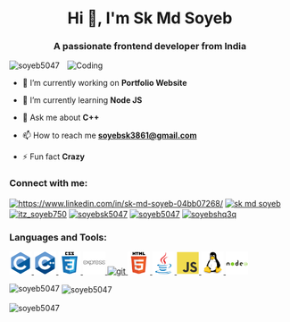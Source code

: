 <h1 align="center">Hi 👋, I'm Sk Md Soyeb</h1>
<h3 align="center">A passionate frontend developer from India</h3>
<img align="right" alt="Coding" width="400" src="https://gifdb.com/images/high/hacker-egghead-coding-lj7znezbwb0nuba4.webp">

<p align="left"> <img src="https://komarev.com/ghpvc/?username=soyeb5047&label=Profile%20views&color=0e75b6&style=flat" alt="soyeb5047" /> </p>

- 🔭 I’m currently working on **Portfolio Website**

- 🌱 I’m currently learning **Node JS**

- 💬 Ask me about **C++**

- 📫 How to reach me **soyebsk3861@gmail.com**

- ⚡ Fun fact **Crazy**

<h3 align="left">Connect with me:</h3>
<p align="left">
<a href="https://linkedin.com/in/https://www.linkedin.com/in/sk-md-soyeb-04bb07268/" target="blank"><img align="center" src="https://raw.githubusercontent.com/rahuldkjain/github-profile-readme-generator/master/src/images/icons/Social/linked-in-alt.svg" alt="https://www.linkedin.com/in/sk-md-soyeb-04bb07268/" height="30" width="40" /></a>
<a href="https://stackoverflow.com/users/sk md soyeb" target="blank"><img align="center" src="https://raw.githubusercontent.com/rahuldkjain/github-profile-readme-generator/master/src/images/icons/Social/stack-overflow.svg" alt="sk md soyeb" height="30" width="40" /></a>
<a href="https://instagram.com/itz_soyeb750" target="blank"><img align="center" src="https://raw.githubusercontent.com/rahuldkjain/github-profile-readme-generator/master/src/images/icons/Social/instagram.svg" alt="itz_soyeb750" height="30" width="40" /></a>
<a href="https://www.codechef.com/users/soyebsk5047" target="blank"><img align="center" src="https://cdn.jsdelivr.net/npm/simple-icons@3.1.0/icons/codechef.svg" alt="soyebsk5047" height="30" width="40" /></a>
<a href="https://www.leetcode.com/soyeb5047" target="blank"><img align="center" src="https://raw.githubusercontent.com/rahuldkjain/github-profile-readme-generator/master/src/images/icons/Social/leet-code.svg" alt="soyeb5047" height="30" width="40" /></a>
<a href="https://auth.geeksforgeeks.org/user/soyebshq3q" target="blank"><img align="center" src="https://raw.githubusercontent.com/rahuldkjain/github-profile-readme-generator/master/src/images/icons/Social/geeks-for-geeks.svg" alt="soyebshq3q" height="30" width="40" /></a>
</p>

<h3 align="left">Languages and Tools:</h3>
<p align="left"> <a href="https://www.cprogramming.com/" target="_blank" rel="noreferrer"> <img src="https://raw.githubusercontent.com/devicons/devicon/master/icons/c/c-original.svg" alt="c" width="40" height="40"/> </a> <a href="https://www.w3schools.com/cpp/" target="_blank" rel="noreferrer"> <img src="https://raw.githubusercontent.com/devicons/devicon/master/icons/cplusplus/cplusplus-original.svg" alt="cplusplus" width="40" height="40"/> </a> <a href="https://www.w3schools.com/css/" target="_blank" rel="noreferrer"> <img src="https://raw.githubusercontent.com/devicons/devicon/master/icons/css3/css3-original-wordmark.svg" alt="css3" width="40" height="40"/> </a> <a href="https://expressjs.com" target="_blank" rel="noreferrer"> <img src="https://raw.githubusercontent.com/devicons/devicon/master/icons/express/express-original-wordmark.svg" alt="express" width="40" height="40"/> </a> <a href="https://git-scm.com/" target="_blank" rel="noreferrer"> <img src="https://www.vectorlogo.zone/logos/git-scm/git-scm-icon.svg" alt="git" width="40" height="40"/> </a> <a href="https://www.w3.org/html/" target="_blank" rel="noreferrer"> <img src="https://raw.githubusercontent.com/devicons/devicon/master/icons/html5/html5-original-wordmark.svg" alt="html5" width="40" height="40"/> </a> <a href="https://www.java.com" target="_blank" rel="noreferrer"> <img src="https://raw.githubusercontent.com/devicons/devicon/master/icons/java/java-original.svg" alt="java" width="40" height="40"/> </a> <a href="https://developer.mozilla.org/en-US/docs/Web/JavaScript" target="_blank" rel="noreferrer"> <img src="https://raw.githubusercontent.com/devicons/devicon/master/icons/javascript/javascript-original.svg" alt="javascript" width="40" height="40"/> </a> <a href="https://www.linux.org/" target="_blank" rel="noreferrer"> <img src="https://raw.githubusercontent.com/devicons/devicon/master/icons/linux/linux-original.svg" alt="linux" width="40" height="40"/> </a> <a href="https://nodejs.org" target="_blank" rel="noreferrer"> <img src="https://raw.githubusercontent.com/devicons/devicon/master/icons/nodejs/nodejs-original-wordmark.svg" alt="nodejs" width="40" height="40"/> </a> </p>

<p><img align="left" src="https://github-readme-stats.vercel.app/api/top-langs?username=soyeb5047&show_icons=true&locale=en&layout=compact" alt="soyeb5047" /></p>

<p>&nbsp;<img align="center" src="https://github-readme-stats.vercel.app/api?username=soyeb5047&show_icons=true&locale=en" alt="soyeb5047" /></p>

<p><img align="center" src="https://github-readme-streak-stats.herokuapp.com/?user=soyeb5047&" alt="soyeb5047" /></p>
